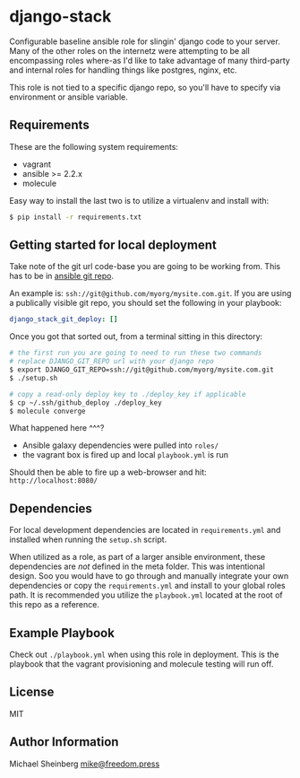 django-stack
============

Configurable baseline ansible role for slingin' django code to your server. Many of the
other roles on the internetz were attempting to be all encompassing roles where-as 
I'd like to take advantage of many third-party and internal roles for handling
things like postgres, nginx, etc.

This role is not tied to a specific django repo, so you'll have to specify
 via environment or ansible variable.

Requirements
------------

These are the following system requirements:

* vagrant
* ansible >= 2.2.x
* molecule

Easy way to install the last two is to utilize a virtualenv and install with:

```bash
$ pip install -r requirements.txt
```

Getting started for local deployment
------------------------------------

Take note of the git url code-base you are going to be working from.
This has to be in [ansible git repo](https://docs.ansible.com/ansible/git_module.html).

An example is: `ssh://git@github.com/myorg/mysite.com.git`. If you are using a
publically visible git repo, you should set the following in your playbook:

```yaml
django_stack_git_deploy: []
```

Once you got that sorted out, from a terminal sitting in this directory:

```bash
# the first run you are going to need to run these two commands
# replace DJANGO_GIT_REPO url with your django repo
$ export DJANGO_GIT_REPO=ssh://git@github.com/myorg/mysite.com.git
$ ./setup.sh 

# copy a read-only deploy key to ./deploy_key if applicable
$ cp ~/.ssh/github_deploy ./deploy_key
$ molecule converge
```

What happened here ^^^?
* Ansible galaxy dependencies were pulled into `roles/`
* the vagrant box is fired up and local `playbook.yml` is run

Should then be able to fire up a web-browser and hit:
`http://localhost:8080/`


Dependencies
------------

For local development dependencies are located in `requirements.yml` and
installed when running the `setup.sh` script.

When utilized as a role, as part of a larger ansible environment, these dependencies are *not*
defined in the meta folder. This was intentional design. Soo you would
have to go through and manually integrate your own dependencies or copy the
`requirements.yml` and install to your global roles path. It is recommended you
utilize the `playbook.yml` located at the root of this repo as a reference.

Example Playbook
----------------
Check out `./playbook.yml` when using this role in deployment. This is the
playbook that the vagrant provisioning and molecule testing will run off.

License
-------

MIT

Author Information
------------------

Michael Sheinberg <mike@freedom.press>
